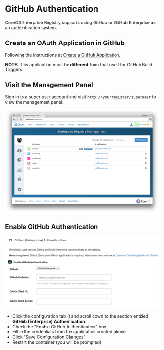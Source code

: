 # GitHub Authentication

CoreOS Enterprise Registry supports using GitHub or GitHub Enterprise as an authentication system.

## Create an OAuth Application in GitHub

Following the instructions at <a href="{{site.baseurl}}/docs/enterprise-registry/github-app/">Create a GitHub Application</a>.

**NOTE:** This application must be **different** from that used for GitHub Build Triggers.

## Visit the Management Panel

Sign in to a super user account and visit `http://yourregister/superuser` to view the management panel:

<img src="img/superuser.png" class="img-center" alt="Enterprise Registry Management Panel"/>

## Enable GitHub Authentication

<img src="img/enable-auth.png" class="img-center" alt="Enable GitHub Authentication"/>

- Click the configuration tab (<span class="fa fa-gear"></span>) and scroll down to the section entitled <strong> GitHub (Enterprise) Authentication</strong>.
- Check the "Enable GitHub Authentication" box
- Fill in the credentials from the application created above
- Click "Save Configuration Changes"
- Restart the container (you will be prompted)
